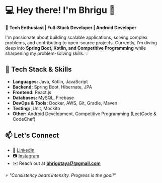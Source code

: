 

<!--
**bhrigutayal/bhrigutayal** is a ✨ _special_ ✨ repository because its `README.md` (this file) appears on your GitHub profile.

Here are some ideas to get you started:

- 🔭 I’m currently working on ...
- 🌱 I’m currently learning ...
- 👯 I’m looking to collaborate on ...
- 🤔 I’m looking for help with ...
- 💬 Ask me about ...
- 📫 How to reach me: ...
- 😄 Pronouns: ...
- ⚡ Fun fact: ...
-->
# 💻 Hey there! I'm Bhrigu 👋

🚀 **Tech Enthusiast | Full-Stack Developer | Android Developer**  

I'm passionate about building scalable applications, solving complex problems, and contributing to open-source projects. Currently, I'm diving deep into **Spring Boot, Kotlin, and Competitive Programming** while sharpening my problem-solving skills. 💡



## 🚀 **Tech Stack & Skills**

- **Languages:** Java, Kotlin, JavaScript  
- **Backend:** Spring Boot, Hibernate, JPA  
- **Frontend:** React.js  
- **Databases:** MySQL, Firebase  
- **DevOps & Tools:** Docker, AWS, Git, Gradle, Maven  
- **Testing:** jUnit, Mockito  
- **Other:** Android Development, Competitive Programming (LeetCode & CodeChef)  



## 📫 **Let's Connect**

- 🔗 [LinkedIn](https://www.linkedin.com/in/bhrigu-tayal-0aa469212/)  
- 📷 [Instagram](https://www.instagram.com/bhrigu.tayal/)
- ✉️ Reach out at **bhrigutayal7@gmail.com**  



⚡ *"Consistency beats intensity. Progress is the goal!"*

